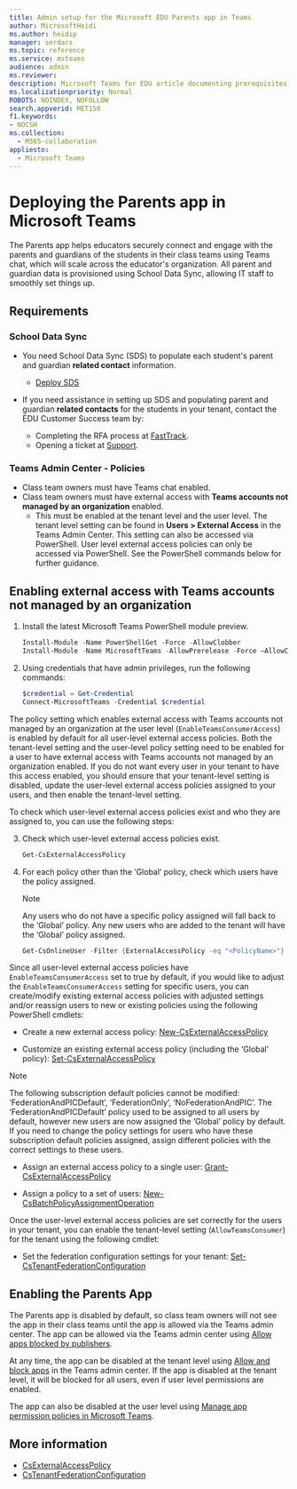 ```yaml
---
title: Admin setup for the Microsoft EDU Parents app in Teams
author: MicrosoftHeidi
ms.author: heidip
manager: serdars
ms.topic: reference
ms.service: msteams
audience: admin
ms.reviewer: 
description: Microsoft Teams for EDU article documenting prerequisites and setup for the Parents app.
ms.localizationpriority: Normal
ROBOTS: NOINDEX, NOFOLLOW
search.appverid: MET150
f1.keywords:
- NOCSH
ms.collection:
  - M365-collaboration
appliesto:
  - Microsoft Teams
---
```


# Deploying the Parents app in Microsoft Teams

The Parents app helps educators securely connect and engage with the parents and guardians of the students in their class teams using Teams chat, which will scale across the educator's organization. All parent and guardian data is provisioned using School Data Sync, allowing IT staff to smoothly set things up.

## Requirements

### School Data Sync

- You need School Data Sync (SDS) to populate each student's parent and guardian **related contact** information​.
  - [Deploy SDS](/schooldatasync/parent-contact-sync)

- If you need assistance in setting up SDS and populating parent and guardian **related contacts** for the students in your tenant, contact the EDU Customer Success team by:
  - Completing the RFA process at [FastTrack](https://www.microsoft.com/fasttrack?rtc=1).
  - Opening a ticket at [Support](https://aka.ms/sdssupport).

### Teams Admin Center - Policies

- Class team owners must have Teams chat enabled.
- Class team owners must have external access with **Teams accounts not managed by an organization** enabled.
  - This must be enabled at the tenant level and the user level. The tenant level setting can be found in **Users > External Access** in the Teams Admin Center. This setting can also be accessed via PowerShell. User level external access policies can only be accessed via PowerShell. See the PowerShell commands below for further guidance.

## Enabling external access with Teams accounts not managed by an organization

1. Install the latest Microsoft Teams PowerShell module preview.

    ```powershell
    Install-Module -Name PowerShellGet -Force -AllowClobber
    Install-Module -Name MicrosoftTeams -AllowPrerelease -Force –AllowClobber
    ```
    
2. Using credentials that have admin privileges, run the following commands:

    ```powershell
    $credential = Get-Credential
    Connect-MicrosoftTeams -Credential $credential
    ```

The policy setting which enables external access with Teams accounts not managed by an organization at the user level (`EnableTeamsConsumerAccess`) is enabled by default for all user-level external access policies. Both the tenant-level setting and the user-level policy setting need to be enabled for a user to have external access with Teams accounts not managed by an organization enabled. If you do not want every user in your tenant to have this access enabled, you should ensure that your tenant-level setting is disabled, update the user-level external access policies assigned to your users, and then enable the tenant-level setting.

To check which user-level external access policies exist and who they are assigned to, you can use the following steps:
    
3. Check which user-level external access policies exist.

    ```powershell
    Get-CsExternalAccessPolicy
    ```

4. For each policy other than the ‘Global’ policy, check which users have the policy assigned.

   > [!NOTE]
   > Any users who do not have a specific policy assigned will fall back to the ‘Global’ policy. Any new users who are added to the tenant will have the ‘Global’ policy assigned.

    ```powershell
    Get-CsOnlineUser -Filter {ExternalAccessPolicy -eq "<PolicyName>"} | Select-Object DisplayName,ObjectId,UserPrincipalName
    ```

Since all user-level external access policies have `EnableTeamsConsumerAccess` set to true by default, if you would like to adjust the `EnableTeamsConsumerAccess` setting for specific users, you can create/modify existing external access policies with adjusted settings and/or reassign users to new or existing policies using the following PowerShell cmdlets:

- Create a new external access policy: [New-CsExternalAccessPolicy](/powershell/module/skype/new-csexternalaccesspolicy)

- Customize an existing external access policy (including the ‘Global’ policy): [Set-CsExternalAccessPolicy](/powershell/module/skype/set-csexternalaccesspolicy)

> [!NOTE]
> The following subscription default policies cannot be modified: ‘FederationAndPICDefault’, ‘FederationOnly’, ‘NoFederationAndPIC’. The ‘FederationAndPICDefault’ policy used to be assigned to all users by default, however new users are now assigned the ‘Global’ policy by default. If you need to change the policy settings for users who have these subscription default policies assigned, assign different policies with the correct settings to these users.​

- Assign an external access policy to a single user: [Grant-CsExternalAccessPolicy](/powershell/module/skype/grant-csexternalaccesspolicy)

- Assign a policy to a set of users: [New-CsBatchPolicyAssignmentOperation](/powershell/module/skype/new-csbatchpolicyassignmentoperation)

Once the user-level external access policies are set correctly for the users in your tenant, you can enable the tenant-level setting (`AllowTeamsConsumer`) for the tenant using the following cmdlet:

- Set the federation configuration settings for your tenant: [Set-CsTenantFederationConfiguration](/powershell/module/skype/set-cstenantfederationconfiguration)

## Enabling the Parents App

The Parents app is disabled by default, so class team owners will not see the app in their class teams until the app is allowed via the Teams admin center. The app can be allowed via the Teams admin center using [Allow apps blocked by publishers](manage-apps.md#apps-blocked-by-publishers).

At any time, the app can be disabled at the tenant level using [Allow and block apps](manage-apps.md#allow-and-block-apps) in the Teams admin center. If the app is disabled at the tenant level, it will be blocked for all users, even if user level permissions are enabled.

The app can also be disabled at the user level using [Manage app permission policies in Microsoft Teams](teams-app-permission-policies.md).

## More information

- [CsExternalAccessPolicy](/powershell/module/skype/set-csexternalaccesspolicy)
- [CsTenantFederationConfiguration](/powershell/module/skype/set-cstenantfederationconfiguration)
